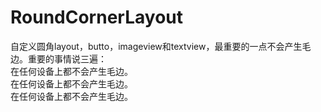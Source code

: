 # RoundCornerLayout
自定义圆角layout，butto，imageview和textview，最重要的一点不会产生毛边。重要的事情说三遍：<br>
在任何设备上都不会产生毛边。<br>
在任何设备上都不会产生毛边。<br>
在任何设备上都不会产生毛边。<br>




